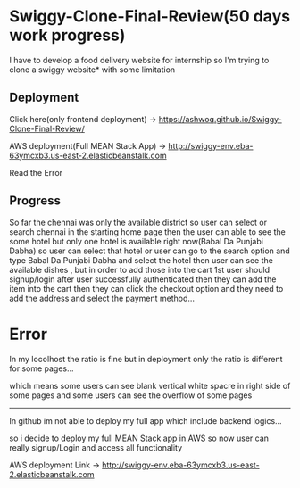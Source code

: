 # Swiggy-Clone-Final-Review(50 days work progress)  
I have to develop a food delivery website for internship 
so I'm trying to clone a swiggy website* with some limitation

## Deployment
Click here(only frontend deployment) -> https://ashwoq.github.io/Swiggy-Clone-Final-Review/

AWS deployment(Full MEAN Stack App) -> http://swiggy-env.eba-63ymcxb3.us-east-2.elasticbeanstalk.com

Read the Error

## Progress
So far the chennai was only the available district so user can select or search chennai in the starting home page 
then the user can able to see the some hotel but only one hotel is available right now(Babal Da Punjabi Dabha) so user can select that hotel 
or user can go to the search option and type Babal Da Punjabi Dabha and select the hotel
then user can see the available dishes , but in order to add those into the cart 1st user should signup/login 
after user successfully authenticated then they can add the item into the cart 
then they can click the checkout option and they need to add the address and  select the payment method...

# Error
In my locolhost the ratio is fine but in deployment only the ratio is different for some pages...

which means some users can see blank vertical white spacre in right side of some pages and some users can see the overflow of some pages 

------------------------------------------------------------------------------------------------------------------------

In github im not able to deploy my full app which include backend logics... 

so i decide to deploy my full MEAN Stack app in AWS so now user can really signup/Login and access all functionality

AWS deployment Link -> http://swiggy-env.eba-63ymcxb3.us-east-2.elasticbeanstalk.com

